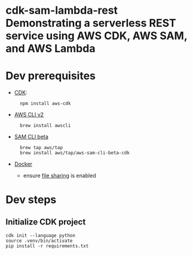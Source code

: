 # cdk-sam-lambda-rest Demonstrating a serverless REST service using AWS CDK, AWS SAM, and AWS Lambda


# Dev prerequisites

* [CDK](https://docs.aws.amazon.com/cdk/latest/guide/getting_started.html#getting_started_install):

        npm install aws-cdk

* [AWS CLI v2](https://docs.aws.amazon.com/cli/latest/userguide/install-cliv2-mac.html)

        brew install awscli

* [SAM CLI beta](https://docs.aws.amazon.com/serverless-application-model/latest/developerguide/serverless-cdk-getting-started.html)

        brew tap aws/tap
        brew install aws/tap/aws-sam-cli-beta-cdk

* [Docker](https://docs.docker.com/docker-for-mac/install/)

    * ensure [file sharing](https://docs.docker.com/docker-for-mac/#file-sharing) is enabled

# Dev steps

## Initialize CDK project

    cdk init --language python
    source .venv/bin/activate
    pip install -r requirements.txt
